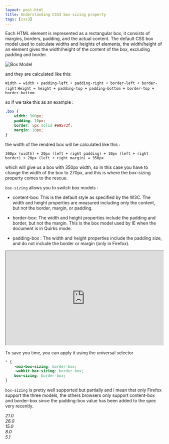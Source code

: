 ```yaml
---
layout: post.html
title: Understanding CSS3 box-sizing property
tags: [css3]
---
```

Each HTML element is represented as a rectangular box, it consists of margins, borders, padding, and the actual content. The default CSS box model used to calculate widths and heights of elements, the width/height of an element gives the width/height of the content of the box, excluding padding and border.

![Box Model](/assets/posts/box-model.png)

and they are calculated like this:

```Width = width + padding-left + padding-right + border-left + border-right```
```Height = height + padding-top + padding-bottom + border-top + border-bottom```

so if we take this as an example :

```css
.box {
    width: 300px;
    padding: 10px;
    border: 5px solid #e9573f;
    margin: 10px;
}
```
the width of the rendred box will be calculated like this :

```300px (width) + 20px (left + right padding) + 10px (left + right border) + 20px (left + right margin) = 350px```

which will give us a box with 350px width, so in this case you have to change the width of the box to 270px, and this is where the box-sizing property comes to the rescue.

```box-sizing``` allows you to switch box models :

* content-box: This is the default style as specified by the W3C. The width and height properties are measured including only the content, but not the border, margin, or padding.

* border-box: The width and height properties include the padding and border, but not the margin. This is the box model used by IE when the document is in Quirks mode.

* padding-box : The width and height properties include the padding size, and do not include the border or margin (only in Firefox).

<iframe width="100%" height="300" src="http://jsfiddle.net/ZtLL8/1/embedded/result,css,html" allowfullscreen="allowfullscreen"></iframe>

To save you time, you can apply it using the universal selector

```css
* {
    -moz-box-sizing: border-box;
    -webkit-box-sizing: border-box;
    box-sizing: border-box;
}
```

```box-sizing``` is pretty well supported but partially and i mean that only Firefox support the three models, the others browsers only support content-box and border-box since the padding-box value has been added to the spec very recently.

<div class="browser-support">
    <dfn title="firefox"><div>21.0</div></dfn>
    <dfn title="chrome"><div>26.0</div></dfn>
    <dfn title="opera"><div>15.0</div></dfn>
    <dfn title="ie"><div>8.0</div></dfn>
    <dfn title="safari"><div>5.1</div></dfn>
</div>
